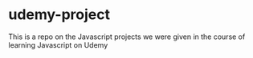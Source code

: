 # udemy-project
This is a repo on the Javascript projects we were given in the course of learning Javascript on Udemy

